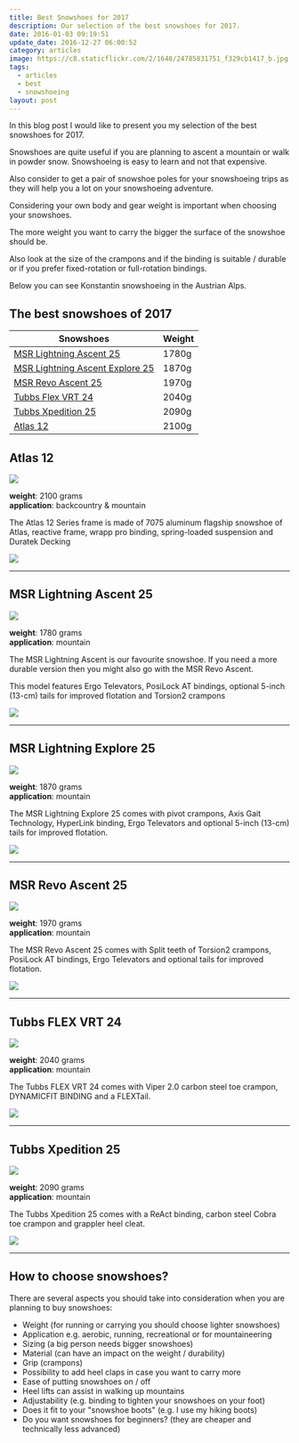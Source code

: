 ```yaml
---
title: Best Snowshoes for 2017
description: Our selection of the best snowshoes for 2017.
date: 2016-01-03 09:19:51
update_date: 2016-12-27 06:00:52
category: articles
image: https://c8.staticflickr.com/2/1648/24785831751_f329cb1417_b.jpg
tags:
  - articles
  - best
  - snowshoeing
layout: post
---
```


In this blog post I would like to present you my selection of the best snowshoes for 2017.  

Snowshoes are quite useful if you are planning to ascent a mountain or walk in powder snow. Snowshoeing is easy to learn and not that expensive.  

Also consider to get a pair of snowshoe poles for your snowshoeing trips as they will help you a lot on your snowshoeing adventure.   

Considering your own body and gear weight is important when choosing your snowshoes.   

The more weight you want to carry the bigger the surface of the snowshoe should be.   

Also look at the size of the crampons and if the binding is suitable / durable or if you prefer fixed-rotation or full-rotation bindings.  

Below you can see Konstantin snowshoeing in the Austrian Alps.  

<amp-img src="https://c8.staticflickr.com/2/1648/24785831751_f329cb1417_b.jpg" width="1024" height="681" alt="Best snowshoes for 2017"></amp-img>

<!--more-->

## The best snowshoes of 2017

<div class="table-responsive">  
      <table class="table table-hover table-bordered list_items_3">  
        <thead>  
             <tr>  
                <th>Snowshoes</th><th>Weight</th>  
             </tr>  
        </thead>  
        <tbody>  
        <tr>  
          <td><a href="http://amzn.to/2evU8vs" target="_blank" rel="nofollow">MSR Lightning Ascent 25</a></td><td>1780g</td>  
        </tr>  
        <tr>  
          <td><a href="http://www.amazon.com/gp/product/B00LFJNWGO/ref=as_li_tl?ie=UTF8&camp=1789&creative=9325&creativeASIN=B00LFJNWGO&linkCode=as2&tag=hikeve-20&linkId=5DOFWDAR6SHYQAWV" target="_blank" rel="nofollow">MSR Lightning Ascent Explore 25</a></td><td>1870g</td>  
        </tr>  
        <tr>  
          <td><a href="http://amzn.to/2ea20qB" target="_blank" rel="nofollow">MSR Revo Ascent 25</a></td><td>1970g</td>  
        </tr>  
        <tr>  
          <td><a href="http://amzn.to/2evSOZo" target="_blank" rel="nofollow">Tubbs Flex VRT 24</a></td><td>2040g</td>  
        </tr>  
        <tr>  
          <td><a href="http://amzn.to/2evSQR0" target="_blank" rel="nofollow">Tubbs Xpedition 25</a></td><td>2090g</td>  
        </tr>  
        <tr>  
          <td><a href="http://amzn.to/2eTG0PH" target="_blank" rel="nofollow">Atlas 12</a></td><td>2100g</td>  
        </tr>  
</tbody>  
</table>  
</div>

## Atlas 12

<a  href="http://www.amazon.com/gp/product/B0000AN4EK/ref=as_li_tl?ie=UTF8&camp=1789&creative=9325&creativeASIN=B0000AN4EK&linkCode=as2&tag=hikeve-20&linkId=4JUOh3Q6ICUQI46M" rel="nofollow"><img border="0" src="http://ws-na.amazon-adsystem.com/widgets/q?_encoding=UTF8&ASIN=B0000AN4EK&Format=_SL250_&ID=AsinImage&MarketPlace=US&ServiceVersion=20070822&WS=1&tag=hikeve-20" ></a><img src="http://ir-na.amazon-adsystem.com/e/ir?t=hikeve-20&l=as2&o=1&a=B0000AN4EK" width="1" height="1" border="0" alt="Atlas 12 Series" style="border:none !important; margin:0px !important;" />  

**weight**: 2100 grams  
**application**: backcountry & mountain  

The Atlas 12 Series frame is made of 7075 aluminum flagship snowshoe of Atlas, reactive frame, wrapp pro binding, spring-loaded suspension and Duratek Decking  

<a href="http://amzn.to/2eTG0PH" target="_blank" rel="nofollow"><img src="http://www.hikeventures.com/buy.gif"></a>  

<hr>

## MSR Lightning Ascent 25

<a href="http://www.amazon.com/gp/product/B00LFJNHQ4/ref=as_li_tl?ie=UTF8&camp=1789&creative=9325&creativeASIN=B00LFJNHQ4&linkCode=as2&tag=hikeve-20&linkId=YIDJETI36CMR7GF4" rel="nofollow"><img border="0" src="http://ws-na.amazon-adsystem.com/widgets/q?_encoding=UTF8&ASIN=B00LFJNHQ4&Format=_SL250_&ID=AsinImage&MarketPlace=US&ServiceVersion=20070822&WS=1&tag=hikeve-20" ></a><img src="http://ir-na.amazon-adsystem.com/e/ir?t=hikeve-20&l=as2&o=1&a=B00LFJNHQ4" width="1" height="1" border="0" alt="MSR Lightning Ascent 25" style="border:none !important; margin:0px !important;" />  

**weight**: 1780 grams  
**application**: mountain  

The MSR Lightning Ascent is our favourite snowshoe. If you need a more durable version then you might also go with the MSR Revo Ascent.  

This model features Ergo Televators, PosiLock AT bindings, optional 5-inch (13-cm) tails for improved flotation and Torsion2 crampons  

<a href="http://amzn.to/2evU8vs" target="_blank" rel="nofollow"><img src="http://www.hikeventures.com/buy.gif"></a>  

<hr>

## MSR Lightning Explore 25

<a href="http://www.amazon.com/gp/product/B00LFJNWGO/ref=as_li_tl?ie=UTF8&camp=1789&creative=9325&creativeASIN=B00LFJNWGO&linkCode=as2&tag=hikeve-20&linkId=5DOFWDAR6SHYQAWV" rel="nofollow"><img border="0" src="http://ws-na.amazon-adsystem.com/widgets/q?_encoding=UTF8&ASIN=B00LFJNWGO&Format=_SL250_&ID=AsinImage&MarketPlace=US&ServiceVersion=20070822&WS=1&tag=hikeve-20" ></a><img src="http://ir-na.amazon-adsystem.com/e/ir?t=hikeve-20&l=as2&o=1&a=B00LFJNWGO" width="1" height="1" border="0" alt="MSR Lightning Explore 25" style="border:none !important; margin:0px !important;" />  

**weight**: 1870 grams  
**application**: mountain  

The MSR Lightning Explore 25 comes with pivot crampons, Axis Gait Technology, HyperLink binding, Ergo Televators and optional 5-inch (13-cm) tails for improved flotation.  

<a href="http://www.amazon.com/gp/product/B00LFJNWGO/ref=as_li_tl?ie=UTF8&camp=1789&creative=9325&creativeASIN=B00LFJNWGO&linkCode=as2&tag=hikeve-20&linkId=5DOFWDAR6SHYQAWV" target="_blank" rel="nofollow"><img src="http://www.hikeventures.com/buy.gif"></a>  

<hr>

## MSR Revo Ascent 25

<a href="http://www.amazon.com/gp/product/B00LFJO5NI/ref=as_li_tl?ie=UTF8&camp=1789&creative=9325&creativeASIN=B00LFJO5NI&linkCode=as2&tag=hikeve-20&linkId=ADHSRTEBIYMKSWHX" rel="nofollow"><img border="0" src="http://ws-na.amazon-adsystem.com/widgets/q?_encoding=UTF8&ASIN=B00LFJO5NI&Format=_SL250_&ID=AsinImage&MarketPlace=US&ServiceVersion=20070822&WS=1&tag=hikeve-20" ></a><img src="http://ir-na.amazon-adsystem.com/e/ir?t=hikeve-20&l=as2&o=1&a=B00LFJO5NI" width="1" height="1" border="0" alt="MSR Revo Ascent 25" style="border:none !important; margin:0px !important;" />  

**weight**: 1970 grams  
**application**: mountain  

The MSR Revo Ascent 25 comes with  Split teeth of Torsion2 crampons, PosiLock AT bindings, Ergo Televators and optional tails for improved flotation.  

<a href="http://amzn.to/2ea20qB" target="_blank" rel="nofollow"><img src="http://www.hikeventures.com/buy.gif"></a>  

<hr>

## Tubbs FLEX VRT 24

<a href="http://www.amazon.com/gp/product/B00Q904HD6/ref=as_li_tl?ie=UTF8&camp=1789&creative=9325&creativeASIN=B00Q904HD6&linkCode=as2&tag=hikeve-20&linkId=775ITK4RI5T2U3CQ" rel="nofollow"><img border="0" src="http://ws-na.amazon-adsystem.com/widgets/q?_encoding=UTF8&ASIN=B00Q904HD6&Format=_SL250_&ID=AsinImage&MarketPlace=US&ServiceVersion=20070822&WS=1&tag=hikeve-20" ></a><img src="http://ir-na.amazon-adsystem.com/e/ir?t=hikeve-20&l=as2&o=1&a=B00Q904HD6" width="1" height="1" border="0" alt="Tubbs FLEX VRT 24" style="border:none !important; margin:0px !important;" />  

**weight**: 2040 grams  
**application**: mountain  

The Tubbs FLEX VRT 24 comes with Viper 2.0 carbon steel toe crampon, DYNAMICFIT BINDING and a FLEXTail.  

<a href="http://amzn.to/2evSOZo" target="_blank" rel="nofollow"><img src="http://www.hikeventures.com/buy.gif"></a>  

<hr>

## Tubbs Xpedition 25

<a href="http://www.amazon.com/gp/product/B00ECPPX8S/ref=as_li_tl?ie=UTF8&camp=1789&creative=9325&creativeASIN=B00ECPPX8S&linkCode=as2&tag=hikeve-20&linkId=HCYZ4YFLRZOVRSLA" rel="nofollow"><img border="0" src="http://ws-na.amazon-adsystem.com/widgets/q?_encoding=UTF8&ASIN=B00ECPPX8S&Format=_SL250_&ID=AsinImage&MarketPlace=US&ServiceVersion=20070822&WS=1&tag=hikeve-20" ></a><img src="http://ir-na.amazon-adsystem.com/e/ir?t=hikeve-20&l=as2&o=1&a=B00ECPPX8S" width="1" height="1" border="0" alt="Tubbs Xpedition 25" style="border:none !important; margin:0px !important;" />  

**weight**: 2090 grams  
**application**: mountain  

The Tubbs Xpedition 25 comes with a ReAct binding, carbon steel Cobra toe crampon and grappler heel cleat.  

<a href="http://amzn.to/2evSQR0" target="_blank" rel="nofollow"><img src="http://www.hikeventures.com/buy.gif"></a>  

<hr>

## How to choose snowshoes?

There are several aspects you should take into consideration when you are planning to buy snowshoes:  

* Weight (for running or carrying you should choose lighter snowshoes)  
* Application e.g. aerobic, running, recreational or for mountaineering  
* Sizing (a big person needs bigger snowshoes)  
* Material (can have an impact on the weight / durability)  
* Grip (crampons)  
* Possibility to add heel claps in case you want to carry more  
* Ease of putting snowshoes on / off  
* Heel lifts can assist in walking up mountains  
* Adjustability (e.g. binding to tighten your snowshoes on your foot)  
* Does it fit to your "snowshoe boots" (e.g. I use my hiking boots)  
* Do you want snowshoes for beginners? (they are cheaper and technically less advanced)
